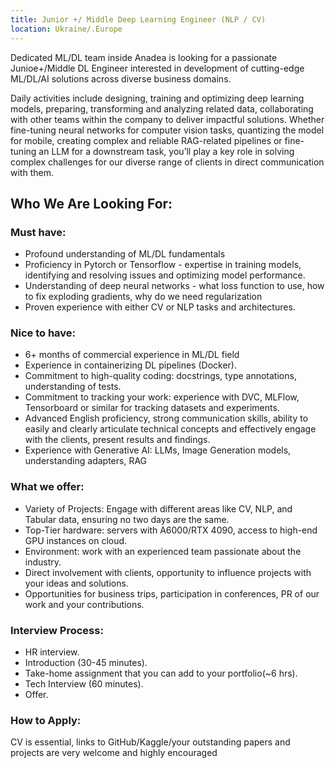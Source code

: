 ```yaml
---
title: Junior +/ Middle Deep Learning Engineer (NLP / CV)
location: Ukraine/.Europe
---
```

Dedicated ML/DL team inside Anadea is looking for a passionate Junioe+/Middle DL Engineer interested in development of cutting-edge ML/DL/AI solutions across diverse business domains. 

Daily activities include designing, training and optimizing deep learning models, preparing, transforming and analyzing related data, collaborating with other teams within the company to deliver impactful solutions. Whether fine-tuning neural networks for computer vision tasks, quantizing the model for mobile, creating complex and reliable RAG-related pipelines or fine-tuning an LLM for a downstream task, you’ll play a key role in solving complex challenges for our diverse range of clients in direct communication with them.

[](<>)

## Who We Are Looking For:

[](<>)

### Must have:

* Profound understanding of ML/DL fundamentals
* Proficiency in Pytorch or Tensorflow - expertise in training models, identifying and resolving issues and optimizing model performance.
* Understanding of deep neural networks - what loss function to use, how to fix exploding gradients, why do we need regularization
* Proven experience with either CV or NLP tasks and architectures.

[](<>)

### Nice to have:

* 6+ months of commercial experience in ML/DL field
* Experience in containerizing DL pipelines (Docker).
* Commitment to high-quality coding: docstrings, type annotations, understanding of tests.
* Commitment to tracking your work: experience with DVC, MLFlow, Tensorboard or similar for tracking datasets and experiments.
* Advanced English proficiency, strong communication skills, ability to easily and clearly articulate technical concepts and effectively engage with the clients, present results and findings.
* Experience with Generative AI: LLMs, Image Generation models, understanding adapters, RAG

[](<>)

### What we offer:

* Variety of Projects: Engage with different areas like CV, NLP, and Tabular data, ensuring no two days are the same.
* Top-Tier hardware: servers with A6000/RTX 4090, access to high-end GPU instances on cloud.
* Environment: work with an experienced team passionate about the industry.
* Direct involvement with clients, opportunity to influence projects with your ideas and solutions.
* Opportunities for business trips, participation in conferences, PR of our work and your contributions.

[](<>)

### Interview Process:

* HR interview.
* Introduction (30-45 minutes).
* Take-home assignment that you can add to your portfolio(~6 hrs).
* Tech Interview (60 minutes).
* Offer.

[](<>)

### How to Apply:

CV is essential, links to GitHub/Kaggle/your outstanding papers and projects are very welcome and highly encouraged